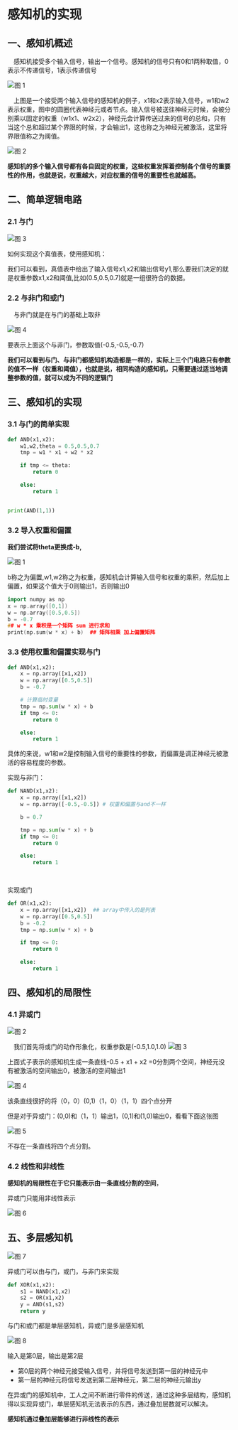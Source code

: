 # 感知机的实现

## 一、感知机概述

&emsp;感知机接受多个输入信号，输出一个信号。感知机的信号只有0和1两种取值，0表示不传递信号，1表示传递信号

![图 1](../../images/e93386cb127e75fdb8f2c39decf7a7ed2546582c8f623ac01a280db996f518a9.png)  

&emsp;上图是一个接受两个输入信号的感知机的例子，x1和x2表示输入信号，w1和w2表示权重，图中的圆圈代表神经元或者节点。输入信号被送往神经元时候，会被分别乘以固定的权重（w1x1、w2x2），神经元会计算传送过来的信号的总和，只有当这个总和超过某个界限的时候，才会输出1，这也称之为神经元被激活，这里将界限值称之为阈值。

![图 2](../../images/7ca9f91a291403c5a6ff077df92a2c34b3a82b5c341552adf078d291566084a0.png)  

**感知机的多个输入信号都有各自固定的权重，这些权重发挥着控制各个信号的重要性的作用，也就是说，权重越大，对应权重的信号的重要性也就越高。**

## 二、简单逻辑电路

### 2.1 与门

![图 3](../../images/8d6bf8724b120502e3c125f4b6e740df267d8b3471455acf7160dc82a820edb1.png)  


如何实现这个真值表，使用感知机：

我们可以看到，真值表中给出了输入信号x1,x2和输出信号y1,那么要我们决定的就是权重参数x1,x2和阈值,比如(0.5,0.5,0.7)就是一组很符合的数据。

### 2.2 与非门和或门

&emsp;与非门就是在与门的基础上取非

![图 4](../../images/6daa14f9226366ec0bbd5051e6cf1ac89831dc7ea1d4bc53200b3b00ef7e2975.png)  

要表示上面这个与非门，参数取值(-0.5,-0.5,-0.7)

**我们可以看到与门、与非门都感知机构造都是一样的，实际上三个门电路只有参数的值不一样（权重和阈值），也就是说，相同构造的感知机，只需要通过适当地调整参数的值，就可以成为不同的逻辑门**


## 三、感知机的实现

### 3.1 与门的简单实现

```python
def AND(x1,x2):
    w1,w2,theta = 0.5,0.5,0.7
    tmp = w1 * x1 + w2 * x2

    if tmp <= theta:
        return 0

    else:
        return 1


print(AND(1,1))
```

### 3.2 导入权重和偏置

**我们尝试将theta更换成-b,**

![图 1](../../images/90955ed8402c01fddda28c739408b0bc6340127fe149ea8d298ae6c9da901e04.png)  

b称之为偏置,w1,w2称之为权重，感知机会计算输入信号和权重的乘积，然后加上偏置，如果这个值大于0则输出1，否则输出0

```cpp
import numpy as np
x = np.array([0,1])
w = np.array([0.5,0.5])
b = -0.7
## w * x 乘积是一个矩阵 sum 进行求和
print(np.sum(w * x) + b)  ## 矩阵相乘 加上偏置矩阵
```

### 3.3 使用权重和偏置实现与门

```python
def AND(x1,x2):
    x = np.array([x1,x2])
    w = np.array([0.5,0.5])
    b = -0.7

    # 计算临时变量
    tmp = np.sum(w * x) + b
    if tmp <= 0:
        return 0

    else:
        return 1
```

具体的来说，w1和w2是控制输入信号的重要性的参数，而偏置是调正神经元被激活的容易程度的参数。

实现与非门：

```python
def NAND(x1,x2):
    x = np.array([x1,x2])
    w = np.array([-0.5,-0.5]) # 权重和偏置与and不一样

    b = 0.7

    tmp = np.sum(w * x) + b
    if tmp <= 0:
        return 0

    else:
        return 1

        
```

实现或门
```python
def OR(x1,x2):
    x = np.array([x1,x2])  ## array中传入的是列表
    w = np.array([0.5,0.5])
    b = -0.2
    tmp = np.sum(w * x) + b

    if tmp <= 0:
        return 0

    else:
        return 1
```


## 四、感知机的局限性

### 4.1 异或门

![图 2](../../images/5710e8a93805275546e1ff3411b3a02b3a1c6c23de1e7e4cb307bbb97aedf7fe.png)  

&emsp;我们首先将或门的动作形象化，权重参数是(-0.5,1.0,1.0)
![图 3](../../images/a5860abeeced578c837b006a6917b18ed615e98e7372ddc9f6a5c11005829cfe.png)  

上面式子表示的感知机生成一条直线-0.5 + x1 + x2 =0分割两个空间，神经元没有被激活的空间输出0，被激活的空间输出1

![图 4](../../images/8f0c4578fafba1c5f34fa696593d96741b4409a832ec3981c411878f5be8f1ee.png)  


该条直线很好的将（0，0）(0,1)（1，0）（1，1）四个点分开

但是对于异或门：(0,0)和（1，1）输出1，(0,1)和(1,0)输出0，看看下面这张图

![图 5](../../images/f67e2be3a52a1f08194947d59eea803a351369d74c3362e341c44e044725c4ec.png)  

不存在一条直线将四个点分割。


### 4.2 线性和非线性

**感知机的局限性在于它只能表示由一条直线分割的空间**，

异或门只能用非线性表示

![图 6](../../images/db6099cb8b12ca45360299bc101dbb588c3645810951d76387efa28f606603f5.png)  

## 五、多层感知机

![图 7](../../images/2b3b54b7875cdee1d1e138b966d8083021652a34967377de14a51154624f8dcb.png)  

异或门可以由与门，或门，与非门来实现

```python
def XOR(x1,x2):
    s1 = NAND(x1,x2)
    s2 = OR(x1,x2)
    y = AND(s1,s2)
    return y

```

与门和或门都是单层感知机，异或门是多层感知机

![图 8](../../images/859c9fcdf3c16d906265682a5bbd4a5f3723d44244482029e2a6e7c93ee808ba.png)  

输入是第0层，输出是第2层

* 第0层的两个神经元接受输入信号，并将信号发送到第一层的神经元中
* 第一层的神经元将信号发送到第二层神经元，第二层的神经元输出y

在异或门的感知机中，工人之间不断进行零件的传送，通过这种多层结构，感知机得以实现异或门，单层感知机无法表示的东西，通过叠加层数就可以解决。

**感知机通过叠加层能够进行非线性的表示**


